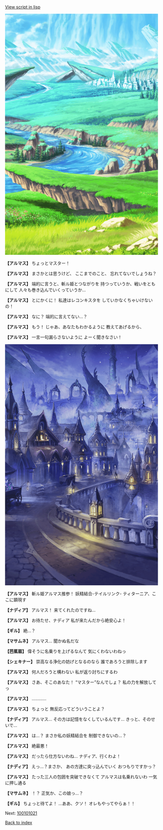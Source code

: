 [View script in lisp](../scripts/100101011.txt)

![plain.png](../images/backgrounds/plain.png)

**【アルマス】**
ちょっとマスター！

**【アルマス】**
まさかとは思うけど、
ここまでのこと、
忘れてないでしょうね？

**【アルマス】**
端的に言うと、斬ル姫とつながりを
持つっていうか、戦いをともにして
人々も巻き込んでいくっていうか…

**【アルマス】**
とにかくに！
私達はレコンキスタを
していかなくちゃいけないの！

**【アルマス】**
なに？
端的に言えてない…？

**【アルマス】**
もう！
じゃあ、あなたもわかるように
教えてあげるから、

**【アルマス】**
一言一句漏らさないように
よーく聞きなさい！

![101_city_night3.png](../images/backgrounds/101_city_night3.png)

**【アルマス】**
斬ル姫アルマス推参！
妖精結合-テイルリンク-
ティターニア、ここに顕現す

**【ナディア】**
アルマス！
来てくれたのですね…

**【アルマス】**
お待たせ、ナディア
私が来たんだから絶安心よ！

**【ギル】**
絶…？

**【マサムネ】**
アルマス…
聞かぬ名だな

**【芭蕉扇】**
偉そうに名乗りを上げるなんて
気にくわないわねっ

**【シェキナー】**
崇高なる浄化の妨げとなるのなら
誰であろうと排除します

**【アルマス】**
何人だろうと構わない
私が返り討ちにするわ

**【アルマス】**
さあ、そこのあなた！
“マスター”なんでしょ？
私の力を解放してっ

**【アルマス】**
…………

**【アルマス】**
ちょっと
無反応ってどういうことよ？

**【ナディア】**
アルマス…
その方は記憶をなくしているんです…
きっと、そのせいで…

**【アルマス】**
は…？
まさか私の妖精結合を
制御できないの…？

**【アルマス】**
絶最悪！

**【アルマス】**
だったら仕方ないわね…
ナディア、行くわよ！

**【ナディア】**
えっ…？まさか、
あの方達に突っ込んでいく
おつもりですかっ？

**【アルマス】**
たった三人の包囲を突破できなくて
アルマスは名乗れないわ
一気に押し通る

**【マサムネ】**
！？
正気か、この娘っ…？

**【ギル】**
ちょっと待てよ！
…ああ、クソ！
オレもやってやらぁ！！


Next: [100101021](100101021.md)

[Back to index](index.md)
